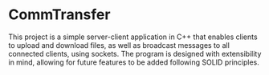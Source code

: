 # CommTransfer
This project is a simple server-client application in C++ that enables clients to upload and download files, as well as broadcast messages to all connected clients, using sockets. The program is designed with extensibility in mind, allowing for future features to be added following SOLID principles.
